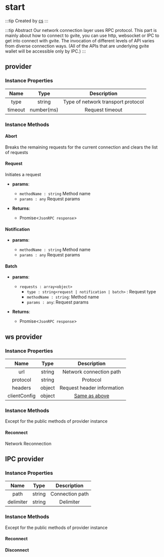 # start

:::tip Created by
[cs](https://github.com/lovelycs)
:::

:::tip Abstract
Our network connection layer uses RPC protocol.
This part is mainly about how to connect to gvite, you can use http, websocket or IPC to get into connect with gvite.
The invocation of different levels of API varies from diverse connection ways. (All of the APIs that are underlying gvite wallet will be accessible only by IPC.)
:::

## provider

### Instance Properties

|  Name  | Type | Description |
|:------------:|:-----:|:-----:|
| type |  string | Type of network transport protocol |
| timeout | number(ms) | Request timeout |

### Instance Methods

#### Abort
Breaks the remaining requests for the current connection and clears the list of requests

#### Request
Initiates a request

- **params**: 

  * `methodName : string` Method name
  * `params : any` Request params

- **Returns**:
    - Promise<`JsonRPC response`>

#### Notification

- **params**: 

  * `methodName : string` Method name
  * `params : any` Request params

#### Batch

- **params**: 

  * `requests : array<object>` 
	- `type : string<request | notification | batch>` : Request type
    - `methodName : string`: Method name
    - `params : any`: Request params

- **Returns**:
    - Promise<`JsonRPC response`>

## ws provider

### Instance Properties

|  Name  | Type | Description |
|:------------:|:-----:|:-----:|
| url | string | Network connection path |
| protocol | string | Protocol |
| headers | object | Request header information |
| clientConfig | object | [Same as above](https://github.com/theturtle32/WebSocket-Node/blob/58f301a6e245ee25c4ca50dbd6e3d30c69c9d3d1/docs/WebSocketClient.md)|

### Instance Methods
Except for the public methods of provider instance

#### Reconnect
Network Reconnection

## IPC provider

### Instance Properties

|  Name  | Type | Description |
|:------------:|:-----:|:-----:|
| path | string | Connection path |
| delimiter | string | Delimiter |

### Instance Methods
Except for the public methods of provider instance

#### Reconnect

#### Disconnect


